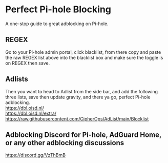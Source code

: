 # Perfect Pi-hole Blocking
A one-stop guide to great adblocking on Pi-hole.

## REGEX
Go to your Pi-hole admin portal, click blacklist, from there copy and paste the raw REGEX list above into the blacklist box and make sure the toggle is on REGEX then save.

## Adlists
Then you want to head to Adlist from the side bar, and add the following three lists, save then update gravity, and there ya go, perfect Pi-hole adblocking.<br>
https://dbl.oisd.nl/ <br>
https://dbl.oisd.nl/extra/<br>
https://raw.githubusercontent.com/CipherOps/AdList/main/Blocklist<br>

## Adblocking Discord for Pi-hole, AdGuard Home, or any other adblocking discussions
https://discord.gg/VzThBmB

